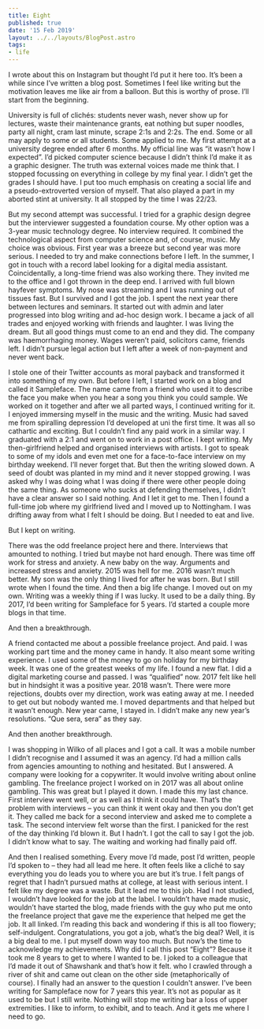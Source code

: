 ```yaml
---
title: Eight
published: true
date: '15 Feb 2019'
layout: ../../layouts/BlogPost.astro
tags:
- life
---
```


I wrote about this on Instagram but thought I’d put it here too. It’s been a while since I’ve written a blog post. Sometimes I feel like writing but the motivation leaves me like air from a balloon. But this is worthy of prose. I’ll start from the beginning.

University is full of clichés: students never wash, never show up for lectures, waste their maintenance grants, eat nothing but super noodles, party all night, cram last minute, scrape 2:1s and 2:2s. The end. Some or all may apply to some or all students. Some applied to me. My first attempt at a university degree ended after 6 months. My official line was “it wasn’t how I expected”. I’d picked computer science because I didn’t think I’d make it as a graphic designer. The truth was external voices made me think that. I stopped focussing on everything in college by my final year. I didn’t get the grades I should have. I put too much emphasis on creating a social life and a pseudo-extroverted version of myself. That also played a part in my aborted stint at university. It all stopped by the time I was 22/23.

But my second attempt was successful. I tried for a graphic design degree but the interviewer suggested a foundation course. My other option was a 3-year music technology degree. No interview required. It combined the technological aspect from computer science and, of course, music. My choice was obvious. First year was a breeze but second year was more serious. I needed to try and make connections before I left. In the summer, I got in touch with a record label looking for a digital media assistant. Coincidentally, a long-time friend was also working there. They invited me to the office and I got thrown in the deep end. I arrived with full blown hayfever symptoms. My nose was streaming and I was running out of tissues fast. But I survived and I got the job. I spent the next year there between lectures and seminars. It started out with admin and later progressed into blog writing and ad-hoc design work. I became a jack of all trades and enjoyed working with friends and laughter. I was living the dream. But all good things must come to an end and they did. The company was haemorrhaging money. Wages weren’t paid, solicitors came, friends left. I didn’t pursue legal action but I left after a week of non-payment and never went back.

I stole one of their Twitter accounts as moral payback and transformed it into something of my own. But before I left, I started work on a blog and called it Sampleface. The name came from a friend who used it to describe the face you make when you hear a song you think you could sample. We worked on it together and after we all parted ways, I continued writing for it. I enjoyed immersing myself in the music and the writing. Music had saved me from spiralling depression I’d developed at uni the first time. It was all so cathartic and exciting. But I couldn’t find any paid work in a similar way. I graduated with a 2:1 and went on to work in a post office. I kept writing. My then-girlfriend helped and organised interviews with artists. I got to speak to some of my idols and even met one for a face-to-face interview on my birthday weekend. I’ll never forget that. But then the writing slowed down.
A seed of doubt was planted in my mind and it never stopped growing. I was asked why I was doing what I was doing if there were other people doing the same thing. As someone who sucks at defending themselves, I didn’t have a clear answer so I said nothing. And I let it get to me. Then I found a full-time job where my girlfriend lived and I moved up to Nottingham. I was drifting away from what I felt I should be doing. But I needed to eat and live.

But I kept on writing.

There was the odd freelance project here and there. Interviews that amounted to nothing. I tried but maybe not hard enough. There was time off work for stress and anxiety. A new baby on the way. Arguments and increased stress and anxiety. 2015 was hell for me. 2016 wasn’t much better. My son was the only thing I lived for after he was born. But I still wrote when I found the time. And then a big life change. I moved out on my own. Writing was a weekly thing if I was lucky. It used to be a daily thing. By 2017, I’d been writing for Sampleface for 5 years. I’d started a couple more blogs in that time.

And then a breakthrough.

A friend contacted me about a possible freelance project. And paid. I was working part time and the money came in handy. It also meant some writing experience. I used some of the money to go on holiday for my birthday week. It was one of the greatest weeks of my life. I found a new flat. I did a digital marketing course and passed. I was “qualified” now. 2017 felt like hell but in hindsight it was a positive year. 2018 wasn’t. There were more rejections, doubts over my direction, work was eating away at me. I needed to get out but nobody wanted me. I moved departments and that helped but it wasn’t enough. New year came, I stayed in. I didn’t make any new year’s resolutions. “Que sera, sera” as they say.

And then another breakthrough.

I was shopping in Wilko of all places and I got a call. It was a mobile number I didn’t recognise and I assumed it was an agency. I’d had a million calls from agencies amounting to nothing and hesitated. But I answered. A company were looking for a copywriter. It would involve writing about online gambling. The freelance project I worked on in 2017 was all about online gambling. This was great but I played it down. I made this my last chance. First interview went well, or as well as I think it could have. That’s the problem with interviews – you can think it went okay and then you don’t get it. They called me back for a second interview and asked me to complete a task. The second interview felt worse than the first. I panicked for the rest of the day thinking I’d blown it. But I hadn’t. I got the call to say I got the job. I didn’t know what to say. The waiting and working had finally paid off.

And then I realised something. Every move I’d made, post I’d written, people I’d spoken to – they had all lead me here. It often feels like a cliché to say everything you do leads you to where you are but it’s true. I felt pangs of regret that I hadn’t pursued maths at college, at least with serious intent. I felt like my degree was a waste. But it lead me to this job. Had I not studied, I wouldn’t have looked for the job at the label. I wouldn’t have made music, wouldn’t have started the blog, made friends with the guy who put me onto the freelance project that gave me the experience that helped me get the job. It all linked. I’m reading this back and wondering if this is all too flowery; self-indulgent. Congratulations, you got a job, what’s the big deal? Well, it is a big deal to me. I put myself down way too much. But now’s the time to acknowledge my achievements. Why did I call this post “Eight”? Because it took me 8 years to get to where I wanted to be. I joked to a colleague that I’d made it out of Shawshank and that’s how it felt. who I crawled through a river of shit and came out clean on the other side (metaphorically of course). I finally had an answer to the question I couldn't answer. I’ve been writing for Sampleface now for 7 years this year. It’s not as popular as it used to be but I still write. Nothing will stop me writing bar a loss of upper extremities. I like to inform, to exhibit, and to teach. And it gets me where I need to go.